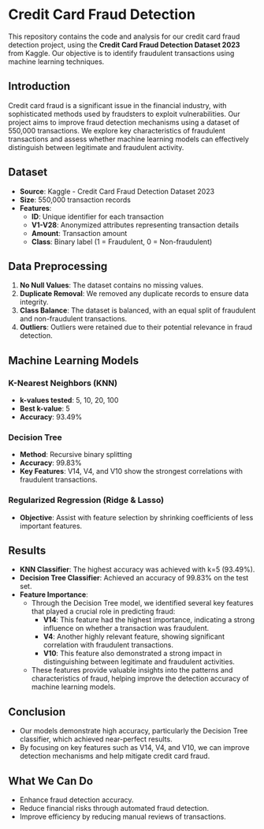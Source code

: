 # Credit Card Fraud Detection

This repository contains the code and analysis for our credit card fraud detection project, using the **Credit Card Fraud Detection Dataset 2023** from Kaggle. Our objective is to identify fraudulent transactions using machine learning techniques.

## Introduction

Credit card fraud is a significant issue in the financial industry, with sophisticated methods used by fraudsters to exploit vulnerabilities. Our project aims to improve fraud detection mechanisms using a dataset of 550,000 transactions. We explore key characteristics of fraudulent transactions and assess whether machine learning models can effectively distinguish between legitimate and fraudulent activity.

## Dataset

- **Source**: Kaggle - Credit Card Fraud Detection Dataset 2023
- **Size**: 550,000 transaction records
- **Features**:
  - **ID**: Unique identifier for each transaction
  - **V1-V28**: Anonymized attributes representing transaction details
  - **Amount**: Transaction amount
  - **Class**: Binary label (1 = Fraudulent, 0 = Non-fraudulent)

## Data Preprocessing

1. **No Null Values**: The dataset contains no missing values.
2. **Duplicate Removal**: We removed any duplicate records to ensure data integrity.
3. **Class Balance**: The dataset is balanced, with an equal split of fraudulent and non-fraudulent transactions.
4. **Outliers**: Outliers were retained due to their potential relevance in fraud detection.

## Machine Learning Models

### K-Nearest Neighbors (KNN)
- **k-values tested**: 5, 10, 20, 100
- **Best k-value**: 5
- **Accuracy**: 93.49%

### Decision Tree
- **Method**: Recursive binary splitting
- **Accuracy**: 99.83%
- **Key Features**: V14, V4, and V10 show the strongest correlations with fraudulent transactions.

### Regularized Regression (Ridge & Lasso)
- **Objective**: Assist with feature selection by shrinking coefficients of less important features.

## Results

- **KNN Classifier**: The highest accuracy was achieved with k=5 (93.49%).
- **Decision Tree Classifier**: Achieved an accuracy of 99.83% on the test set.
- **Feature Importance**: 
  - Through the Decision Tree model, we identified several key features that played a crucial role in predicting fraud:
    - **V14**: This feature had the highest importance, indicating a strong influence on whether a transaction was fraudulent.
    - **V4**: Another highly relevant feature, showing significant correlation with fraudulent transactions.
    - **V10**: This feature also demonstrated a strong impact in distinguishing between legitimate and fraudulent activities.
  - These features provide valuable insights into the patterns and characteristics of fraud, helping improve the detection accuracy of machine learning models.

## Conclusion

- Our models demonstrate high accuracy, particularly the Decision Tree classifier, which achieved near-perfect results.
- By focusing on key features such as V14, V4, and V10, we can improve detection mechanisms and help mitigate credit card fraud.

## What We Can Do
- Enhance fraud detection accuracy.
- Reduce financial risks through automated fraud detection.
- Improve efficiency by reducing manual reviews of transactions.
